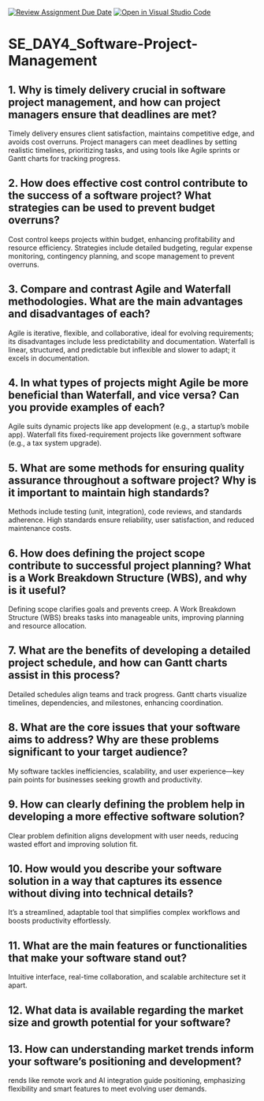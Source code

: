 [![Review Assignment Due Date](https://classroom.github.com/assets/deadline-readme-button-22041afd0340ce965d47ae6ef1cefeee28c7c493a6346c4f15d667ab976d596c.svg)](https://classroom.github.com/a/9pw6JKcu)
[![Open in Visual Studio Code](https://classroom.github.com/assets/open-in-vscode-2e0aaae1b6195c2367325f4f02e2d04e9abb55f0b24a779b69b11b9e10269abc.svg)](https://classroom.github.com/online_ide?assignment_repo_id=18494946&assignment_repo_type=AssignmentRepo)
# SE_DAY4_Software-Project-Management
## 1. Why is timely delivery crucial in software project management, and how can project managers ensure that deadlines are met?
Timely delivery ensures client satisfaction, maintains competitive edge, and avoids cost overruns. 
Project managers can meet deadlines by setting realistic timelines, prioritizing tasks, and using tools like Agile sprints or Gantt charts for tracking progress.

## 2. How does effective cost control contribute to the success of a software project? What strategies can be used to prevent budget overruns?
Cost control keeps projects within budget, enhancing profitability and resource efficiency. 
Strategies include detailed budgeting, regular expense monitoring, contingency planning, and scope management to prevent overruns.

## 3. Compare and contrast Agile and Waterfall methodologies. What are the main advantages and disadvantages of each?
Agile is iterative, flexible, and collaborative, ideal for evolving requirements; its disadvantages include less predictability and documentation. 
Waterfall is linear, structured, and predictable but inflexible and slower to adapt; it excels in documentation.

## 4. In what types of projects might Agile be more beneficial than Waterfall, and vice versa? Can you provide examples of each?
Agile suits dynamic projects like app development (e.g., a startup’s mobile app). 
Waterfall fits fixed-requirement projects like government software (e.g., a tax system upgrade).

## 5. What are some methods for ensuring quality assurance throughout a software project? Why is it important to maintain high standards?
Methods include testing (unit, integration), code reviews, and standards adherence. 
High standards ensure reliability, user satisfaction, and reduced maintenance costs.

## 6. How does defining the project scope contribute to successful project planning? What is a Work Breakdown Structure (WBS), and why is it useful?
Defining scope clarifies goals and prevents creep. 
A Work Breakdown Structure (WBS) breaks tasks into manageable units, improving planning and resource allocation.

## 7. What are the benefits of developing a detailed project schedule, and how can Gantt charts assist in this process?
Detailed schedules align teams and track progress. Gantt charts visualize timelines, dependencies, and milestones, enhancing coordination.

## 8. What are the core issues that your software aims to address? Why are these problems significant to your target audience?
My software tackles inefficiencies, scalability, and user experience—key pain points for businesses seeking growth and productivity.

## 9. How can clearly defining the problem help in developing a more effective software solution?
Clear problem definition aligns development with user needs, reducing wasted effort and improving solution fit.

## 10. How would you describe your software solution in a way that captures its essence without diving into technical details?
It’s a streamlined, adaptable tool that simplifies complex workflows and boosts productivity effortlessly.

## 11. What are the main features or functionalities that make your software stand out?
Intuitive interface, real-time collaboration, and scalable architecture set it apart.

## 12. What data is available regarding the market size and growth potential for your software?

## 13. How can understanding market trends inform your software’s positioning and development?
rends like remote work and AI integration guide positioning, emphasizing flexibility and smart features to meet evolving user demands.
